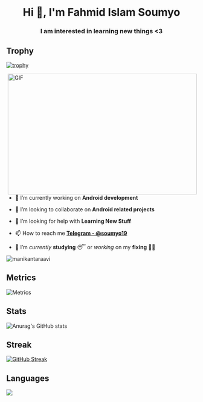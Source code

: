 <h1 align="center">Hi 👋, I'm Fahmid Islam Soumyo</h1>
<h3 align="center">I am interested in learning new things <3 </h3>

## Trophy
[![trophy](https://github-profile-trophy.vercel.app/?username=ryo-ma&theme=darkhub)](https://github.com/ryo-ma/github-profile-trophy)

 <img align="right" alt="GIF" src="https://github.com/soumyo19/soumyo19/blob/main/code.gif?raw=true" width="500" height="320" />
 
- 🔭 I’m currently working on **Android development**

- 👯 I’m looking to collaborate on **Android related projects**

- 🤝 I’m looking for help with **Learning New Stuff**

- 📫 How to reach me **[Telegram - @soumyo19](https://t.me/soumyo19)**
- 👋 I’m *currently* **studying** 😴 or *working* on my **fixing** 👨‍💻


<p align="left"> <img src="https://komarev.com/ghpvc/?username=manikantaraavi&label=Profile%20views&color=0e75b6&style=flat" alt="manikantaraavi" /> </p>

## Metrics
![Metrics](https://github.com/soumyo19/soumyo19/blob/main/github-metrics.svg)  

## Stats
![Anurag's GitHub stats](https://github-readme-stats.vercel.app/api?username=soumyo19&show_icons=true&theme=dark)

## Streak
[![GitHub Streak](http://github-readme-streak-stats.herokuapp.com?user=soumyo19&theme=dark)](https://git.io/streak-stats)

## Languages
<a href="#" onclick="return false;">
  <img align="center" src="https://github-readme-stats.vercel.app/api/top-langs/?username=soumyo19&theme=dark&count_private=true&hide=jupyter%20notebook,asp,css&langs_count=5" />
</a>
<a href="#" onclick="return false;">
  <img align="center" src="https://github-readme-stats.vercel.app/api?
                           
                           
